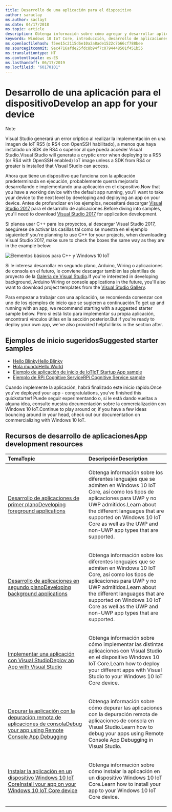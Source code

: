 ```yaml
---
title: Desarrollo de una aplicación para el dispositivo
author: saraclay
ms.author: saclayt
ms.date: 04/17/2018
ms.topic: article
description: Obtenga información sobre cómo agregar y desarrollar aplicaciones para el dispositivo.
keywords: Windows 10 IoT Core, introducción, desarrollo de aplicaciones, aplicaciones
ms.openlocfilehash: f5ee15c2115d6e10a2a8ade1522c7b66cf788bee
ms.sourcegitcommit: 9ec4716afde25fdc8b94f7c0794448501f451b55
ms.translationtype: HT
ms.contentlocale: es-ES
ms.lasthandoff: 06/17/2019
ms.locfileid: "60170101"
---
```

# <a name="develop-an-app-for-your-device"></a><span data-ttu-id="9931e-104">Desarrollo de una aplicación para el dispositivo</span><span class="sxs-lookup"><span data-stu-id="9931e-104">Develop an app for your device</span></span>

> [!NOTE]
> <span data-ttu-id="9931e-105">Visual Studio generará un error críptico al realizar la implementación en una imagen de IoT RS5 (o RS4 con OpenSSH habilitado), a menos que haya instalado un SDK de RS4 o superior al que pueda acceder Visual Studio.</span><span class="sxs-lookup"><span data-stu-id="9931e-105">Visual Studio will generate a cryptic error when deploying to a RS5 (or RS4 with OpenSSH enabled) IoT image unless a SDK from RS4 or greater is installed that Visual Studio can access.</span></span>

<span data-ttu-id="9931e-106">Ahora que tiene un dispositivo que funciona con la aplicación predeterminada en ejecución, probablemente querrá mejorarlo desarrollando e implementando una aplicación en el dispositivo.</span><span class="sxs-lookup"><span data-stu-id="9931e-106">Now that you have a working device with the default app running, you'll want to take your device to the next level by developing and deploying an app on your device.</span></span> <span data-ttu-id="9931e-107">Antes de profundizar en los ejemplos, necesitará descargar [Visual Studio 2017](https://www.visualstudio.com/downloads/) para el desarrollo de aplicaciones.</span><span class="sxs-lookup"><span data-stu-id="9931e-107">Before diving into samples, you'll need to download [Visual Studio 2017](https://www.visualstudio.com/downloads/) for application development.</span></span>

<span data-ttu-id="9931e-108">Si planea usar C++ para los proyectos, al descargar Visual Studio 2017, asegúrese de activar las casillas tal como se muestra en el ejemplo siguiente:</span><span class="sxs-lookup"><span data-stu-id="9931e-108">If you're planning to use C++ for your projects, when downloading Visual Studio 2017, make sure to check the boxes the same way as they are in the example below:</span></span>

![Elementos básicos para C++ y Windows 10 IoT](../../media/DevelopApp/VS-CPP.jpg)

<span data-ttu-id="9931e-110">Si le interesa desarrollar en segundo plano, Arduino, Wiring o aplicaciones de consola en el futuro, le conviene descargar también las plantillas de proyecto de la [Galería de Visual Studio](https://marketplace.visualstudio.com/items?itemName=MicrosoftIoT.WindowsIoTCoreProjectTemplatesforVS15).</span><span class="sxs-lookup"><span data-stu-id="9931e-110">If you're interested in developing background, Arduino Wiring or console applications in the future, you'll also want to download project templates from the [Visual Studio Gallery](https://marketplace.visualstudio.com/items?itemName=MicrosoftIoT.WindowsIoTCoreProjectTemplatesforVS15).</span></span>


<span data-ttu-id="9931e-111">Para empezar a trabajar con una aplicación, se recomienda comenzar con uno de los ejemplos de inicio que se sugieren a continuación.</span><span class="sxs-lookup"><span data-stu-id="9931e-111">To get up and running with an app, we recommend starting with a suggested starter sample below.</span></span> <span data-ttu-id="9931e-112">Pero si está listo para implementar su propia aplicación, encontrará vínculos útiles en la sección posterior.</span><span class="sxs-lookup"><span data-stu-id="9931e-112">But if you're ready to deploy your own app, we've also provided helpful links in the section after.</span></span>

## <a name="suggested-starter-samples"></a><span data-ttu-id="9931e-113">Ejemplos de inicio sugeridos</span><span class="sxs-lookup"><span data-stu-id="9931e-113">Suggested starter samples</span></span>

* [<span data-ttu-id="9931e-114">Hello Blinky</span><span class="sxs-lookup"><span data-stu-id="9931e-114">Hello Blinky</span></span>](https://github.com/Microsoft/Windows-iotcore-samples/tree/develop/Samples/HelloBlinky)
* [<span data-ttu-id="9931e-115">Hola mundo</span><span class="sxs-lookup"><span data-stu-id="9931e-115">Hello World</span></span>](https://github.com/Microsoft/Windows-iotcore-samples/tree/develop/Samples/HelloWorld)
* [<span data-ttu-id="9931e-116">Ejemplo de aplicación de inicio de IoT</span><span class="sxs-lookup"><span data-stu-id="9931e-116">IoT Startup App sample</span></span>](https://github.com/Microsoft/Windows-iotcore-samples/tree/develop/Samples/IoTStartApp)
* [<span data-ttu-id="9931e-117">Ejemplo de RPi Cognitive Service</span><span class="sxs-lookup"><span data-stu-id="9931e-117">RPi Cognitive Service sample</span></span>](https://github.com/Microsoft/Windows-iotcore-samples/tree/develop/Samples/RPiCognitiveService) 



<span data-ttu-id="9931e-118">Cuando implemente la aplicación, habrá finalizado este inicio rápido.</span><span class="sxs-lookup"><span data-stu-id="9931e-118">Once you've deployed your app - congratulations, you've finished this quickstarter!</span></span> <span data-ttu-id="9931e-119">Puede seguir experimentando o, si le está dando vueltas a alguna idea, consulte nuestra documentación sobre la comercialización con Windows 10 IoT.</span><span class="sxs-lookup"><span data-stu-id="9931e-119">Continue to play around or, if you have a few ideas bouncing around in your head, check out our documentation on commercializing with Windows 10 IoT.</span></span> 

## <a name="app-development-resources"></a><span data-ttu-id="9931e-120">Recursos de desarrollo de aplicaciones</span><span class="sxs-lookup"><span data-stu-id="9931e-120">App development resources</span></span>

<table>
<colgroup>
<col width="50%" />
<col width="50%" />
</colgroup>
<thead>
<tr class="header">
<th align="left"><span data-ttu-id="9931e-121">Tema</span><span class="sxs-lookup"><span data-stu-id="9931e-121">Topic</span></span></th>
<th align="left"><span data-ttu-id="9931e-122">Descripción</span><span class="sxs-lookup"><span data-stu-id="9931e-122">Description</span></span></th>
</tr>
</thead>
<tbody>

<tr class="odd">
<td align="left"><p><span data-ttu-id="9931e-123"><a href="../../develop-your-app/buildingappsforiotcore.md" data-raw-source="[Developing foreground applications](../../develop-your-app/buildingappsforiotcore.md)">Desarrollo de aplicaciones de primer plano</a></span><span class="sxs-lookup"><span data-stu-id="9931e-123"><a href="../../develop-your-app/buildingappsforiotcore.md" data-raw-source="[Developing foreground applications](../../develop-your-app/buildingappsforiotcore.md)">Developing foreground applications</a></span></span></p></td>
<td align="left"><p><span data-ttu-id="9931e-124">Obtenga información sobre los diferentes lenguajes que se admiten en Windows 10 IoT Core, así como los tipos de aplicaciones para UWP y no UWP admitidos.</span><span class="sxs-lookup"><span data-stu-id="9931e-124">Learn about the different languages that are supported on Windows 10 IoT Core as well as the UWP and non-UWP app types that are supported.</span></span></p></td>
</tr>

<tr class="odd">
<td align="left"><p><span data-ttu-id="9931e-125"><a href="../../develop-your-app/backgroundapplications.md" data-raw-source="[Developing background applications](../../develop-your-app/backgroundapplications.md)">Desarrollo de aplicaciones en segundo plano</a></span><span class="sxs-lookup"><span data-stu-id="9931e-125"><a href="../../develop-your-app/backgroundapplications.md" data-raw-source="[Developing background applications](../../develop-your-app/backgroundapplications.md)">Developing background applications</a></span></span></p></td>
<td align="left"><p><span data-ttu-id="9931e-126">Obtenga información sobre los diferentes lenguajes que se admiten en Windows 10 IoT Core, así como los tipos de aplicaciones para UWP y no UWP admitidos.</span><span class="sxs-lookup"><span data-stu-id="9931e-126">Learn about the different languages that are supported on Windows 10 IoT Core as well as the UWP and non-UWP app types that are supported.</span></span></p></td>
</tr>

<tr class="odd">
<td align="left"><p><span data-ttu-id="9931e-127"><a href="../../develop-your-app/appdeployment.md" data-raw-source="[Deploy an App with Visual Studio](../../develop-your-app/appdeployment.md)">Implementar una aplicación con Visual Studio</a></span><span class="sxs-lookup"><span data-stu-id="9931e-127"><a href="../../develop-your-app/appdeployment.md" data-raw-source="[Deploy an App with Visual Studio](../../develop-your-app/appdeployment.md)">Deploy an App with Visual Studio</a></span></span></p></td>
<td align="left"><p><span data-ttu-id="9931e-128">Obtenga información sobre cómo implementar las distintas aplicaciones con Visual Studio en el dispositivo Windows 10 IoT Core.</span><span class="sxs-lookup"><span data-stu-id="9931e-128">Learn how to deploy your different apps with Visual Studio to your Windows 10 IoT Core device.</span></span></p></td>
</tr>

<tr class="odd">
<td align="left"><p><span data-ttu-id="9931e-129"><a href="../../develop-your-app/remotedebugging.md" data-raw-source="[Debug your app using Remote Console App Debugging](../../develop-your-app/remotedebugging.md)">Depurar la aplicación con la depuración remota de aplicaciones de consola</a></span><span class="sxs-lookup"><span data-stu-id="9931e-129"><a href="../../develop-your-app/remotedebugging.md" data-raw-source="[Debug your app using Remote Console App Debugging](../../develop-your-app/remotedebugging.md)">Debug your app using Remote Console App Debugging</a></span></span></p></td>
<td align="left"><p><span data-ttu-id="9931e-130">Obtenga información sobre cómo depurar las aplicaciones con la depuración remota de aplicaciones de consola en Visual Studio.</span><span class="sxs-lookup"><span data-stu-id="9931e-130">Learn how to debug your apps using Remote Console App Debugging in Visual Studio.</span></span></p></td>
</tr>

<tr class="odd">
<td align="left"><p><span data-ttu-id="9931e-131"><a href="../../develop-your-app/appinstaller.md" data-raw-source="[Install your app on your Windows 10 IoT Core device](../../develop-your-app/appinstaller.md)">Instalar la aplicación en un dispositivo Windows 10 IoT Core</a></span><span class="sxs-lookup"><span data-stu-id="9931e-131"><a href="../../develop-your-app/appinstaller.md" data-raw-source="[Install your app on your Windows 10 IoT Core device](../../develop-your-app/appinstaller.md)">Install your app on your Windows 10 IoT Core device</a></span></span></p></td>
<td align="left"><p><span data-ttu-id="9931e-132">Obtenga información sobre cómo instalar la aplicación en un dispositivo Windows 10 IoT Core.</span><span class="sxs-lookup"><span data-stu-id="9931e-132">Learn how to install your app to your Windows 10 IoT Core device.</span></span></p></td>
</tr>

</tbody>
</table>
